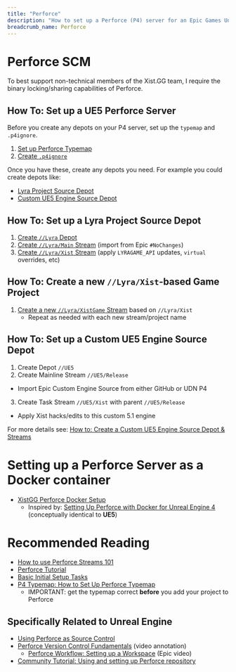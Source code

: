 ```yaml
---
title: "Perforce"
description: "How to set up a Perforce (P4) server for an Epic Games Unreal Engine project, including example Stream setup and working PowerShell examples for a UE5 custom engine and a UE5 Lyra game."
breadcrumb_name: Perforce
---
```


# Perforce SCM

To best support non-technical members of the Xist.GG team,
I require the binary locking/sharing capabilities of Perforce.


## How To: Set up a UE5 Perforce Server

Before you create any depots on your P4 server, set up the `typemap` and `.p4ignore`.

1. [Set up Perforce Typemap](./Typemap)
2. [Create `.p4ignore`](./p4ignore)

Once you have these, create any depots you need.
For example you could create depots like:

- [Lyra Project Source Depot](#LyraProjectSourceDepot)
- [Custom UE5 Engine Source Depot](#CustomUE5EngineSourceDepot)


<a id='LyraProjectSourceDepot'></a>
## How To: Set up a Lyra Project Source Depot

1. [Create `//Lyra` Depot](./How-to-Create-Lyra-Depot)
2. [Create `//Lyra/Main` Stream](./How-to-Create-Lyra-Main-Stream) (import from Epic `#NoChanges`)
3. [Create `//Lyra/Xist` Stream](./How-to-Create-Lyra-Xist-Stream) (apply `LYRAGAME_API` updates, `virtual` overrides, etc)


## How To: Create a new `//Lyra/Xist`-based Game Project

1. [Create a new `//Lyra/XistGame` Stream](./How-to-Create-Lyra-Xist-Game-Stream) based on `//Lyra/Xist`
   - Repeat as needed with each new stream/project name


<a id='CustomUE5EngineSourceDepot'></a>
## How To: Set up a Custom UE5 Engine Source Depot

1. Create Depot `//UE5`
2. Create Mainline Stream `//UE5/Release`
  - Import Epic Custom Engine Source from either GitHub or UDN P4
3. Create Task Stream `//UE5/Xist` with parent `//UE5/Release`
  - Apply Xist hacks/edits to this custom 5.1 engine

For more details see: [How to: Create a Custom UE5 Engine Source Depot & Streams](./How-to-Create-Engine-Source-Depot)


# Setting up a Perforce Server as a Docker container

- [XistGG Perforce Docker Setup](https://github.com/XistGG/docker-perforce-server-for-unreal-engine)
  - Inspired by: [Setting Up Perforce with Docker for Unreal Engine 4](https://www.froyok.fr/blog/2018-09-setting-up-perforce-with-docker-for-unreal-engine-4/) (conceptually identical to **UE5**)


# Recommended Reading

- [How to use Perforce Streams 101](https://www.perforce.com/blog/vcs/how-use-perforce-streams-101)
- [Perforce Tutorial](https://www.perforce.com/manuals/p4guide/Content/P4Guide/chapter.tutorial.html)
- [Basic Initial Setup Tasks](https://www.perforce.com/manuals/p4guide/Content/P4Guide/basic-tasks.initial.html)
- [P4 Typemap: How to Set Up Perforce Typemap](https://www.perforce.com/blog/vcs/perforce-p4-typemap)
  - IMPORTANT: get the typemap correct **before** you add your project to Perforce


## Specifically Related to Unreal Engine

- [Using Perforce as Source Control](https://docs.unrealengine.com/5.1/en-US/using-perforce-as-source-control-for-unreal-engine/)
- [Perforce Version Control Fundamentals](/UE5/Annotations/Inside-Unreal/EpicGames-Version-Control-Fundamentals) (video annotation)
  - [Perforce Workflow: Setting up a Workspace](https://youtu.be/JxXydvG4mlI?t=1898) (Epic video)
- [Community Tutorial: Using and setting up Perforce repository](https://dev.epicgames.com/community/learning/tutorials/Gxoj/unreal-engine-using-and-setting-up-perforce-repository)
